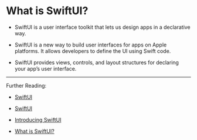 # What is SwiftUI?

- SwiftUI is a user interface toolkit that lets us design apps in a declarative way.

- SwiftUI is a new way to build user interfaces for apps on Apple platforms. It allows developers to define the UI using Swift code.

- SwiftUI provides views, controls, and layout structures for declaring your app’s user interface.

---

Further Reading:

- [SwiftUI](https://developer.apple.com/xcode/swiftui/)

- [SwiftUI](https://developer.apple.com/documentation/swiftui/)

- [Introducing SwiftUI](https://developer.apple.com/tutorials/SwiftUI)

- [What is SwiftUI?](https://codewithchris.com/swiftui/what-is-swiftui/)
